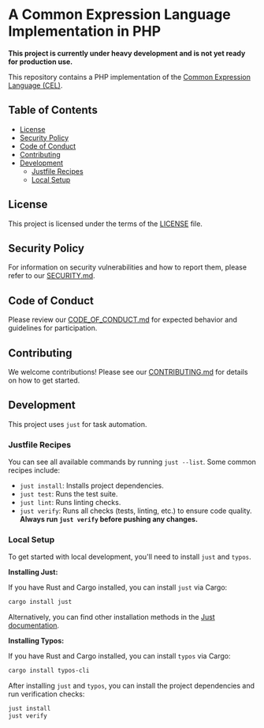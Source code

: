 # A Common Expression Language Implementation in PHP

**This project is currently under heavy development and is not yet ready for production use.**

This repository contains a PHP implementation of the [Common Expression Language (CEL)](https://github.com/google/cel-spec).

## Table of Contents

- [License](#license)
- [Security Policy](#security-policy)
- [Code of Conduct](#code-of-conduct)
- [Contributing](#contributing)
- [Development](#development)
  - [Justfile Recipes](#justfile-recipes)
  - [Local Setup](#local-setup)

## License

This project is licensed under the terms of the [LICENSE](LICENSE) file.

## Security Policy

For information on security vulnerabilities and how to report them, please refer to our [SECURITY.md](SECURITY.md).

## Code of Conduct

Please review our [CODE_OF_CONDUCT.md](CODE_OF_CONDUCT.md) for expected behavior and guidelines for participation.

## Contributing

We welcome contributions! Please see our [CONTRIBUTING.md](CONTRIBUTING.md) for details on how to get started.

## Development

This project uses `just` for task automation.

### Justfile Recipes

You can see all available commands by running `just --list`. Some common recipes include:

- `just install`: Installs project dependencies.
- `just test`: Runs the test suite.
- `just lint`: Runs linting checks.
- `just verify`: Runs all checks (tests, linting, etc.) to ensure code quality. **Always run `just verify` before pushing any changes.**

### Local Setup

To get started with local development, you'll need to install `just` and `typos`.

**Installing Just:**

If you have Rust and Cargo installed, you can install `just` via Cargo:

```bash
cargo install just
```

Alternatively, you can find other installation methods in the [Just documentation](https://github.com/casey/just#installation).

**Installing Typos:**

If you have Rust and Cargo installed, you can install `typos` via Cargo:

```bash
cargo install typos-cli
```

After installing `just` and `typos`, you can install the project dependencies and run verification checks:

```bash
just install
just verify
```
